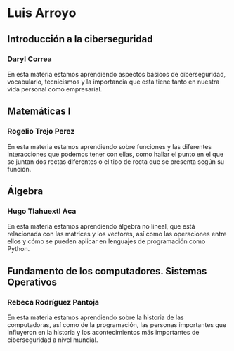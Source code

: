 # Luis Arroyo

## Introducción a la ciberseguridad

### Daryl Correa

En esta materia estamos aprendiendo aspectos básicos de ciberseguridad, vocabulario, tecnicismos y la importancia que esta tiene tanto en nuestra vida personal como empresarial.
## Matemáticas I

### Rogelio Trejo Perez

En esta materia estamos aprendiendo sobre funciones y las diferentes interacciones que podemos tener con ellas, como hallar el punto en el que se juntan dos rectas diferentes o el tipo de recta que se presenta según su función. 
## Álgebra
### Hugo Tlahuextl Aca
En esta materia estamos aprendiendo álgebra no lineal, que está relacionada con las matrices y los vectores, así como las operaciones entre ellos y cómo se pueden aplicar en lenguajes de programación como Python.
## Fundamento de los computadores. Sistemas Operativos
### Rebeca Rodríguez Pantoja 
En esta materia estamos aprendiendo sobre la historia de las computadoras, así como de la programación, las personas importantes que influyeron en la historia y los acontecimientos más importantes de ciberseguridad a nivel mundial.
